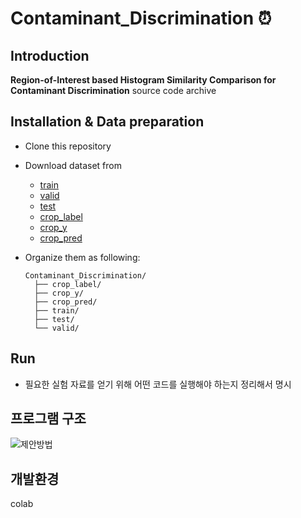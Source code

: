 # Contaminant_Discrimination ⏰


## Introduction
  **Region-of-Interest based Histogram Similarity Comparison for Contaminant Discrimination** source code archive
  
## Installation & Data preparation
  - Clone this repository
  - Download dataset from

      - [train](https://drive.google.com/drive/folders/1oLK0JogbWu88Z_olPe67mpgxE-3zJ-0P?usp=sharing)
      - [valid](https://drive.google.com/drive/folders/1l7D8u5SRGEAGl3q3Ta2jj8FkWO9zAbkv?usp=sharing)
      - [test](https://drive.google.com/drive/folders/1pOw5VBteoUpg7_ua9X0GjFnk9u_87-C8?usp=sharing)
      - [crop_label](https://drive.google.com/drive/folders/1NZgo54a1FrdFnjT3VrsbV3lVlYz7U2LY?usp=sharing)
      - [crop_y](https://drive.google.com/drive/folders/1P2Lh0Lh-UYdSgCo2uYa9IFcqvH9gltvr?usp=sharing)
      - [crop_pred](https://drive.google.com/drive/folders/1-24mYdQrIwCVmSqFormeGv-ysY1pDw-O?usp=sharing)

  - Organize them as following:
    ```
    Contaminant_Discrimination/
      ├── crop_label/
      ├── crop_y/
      ├── crop_pred/
      ├── train/
      ├── test/
      └── valid/
    ```

## Run
  - 필요한 실험 자료를 얻기 위해 어떤 코드를 실행해야 하는지 정리해서 명시


## 프로그램 구조
![제안방법](https://user-images.githubusercontent.com/55689863/189947587-5b2276d5-a5a6-4361-b601-7aed400c2032.png)

## 개발환경
colab
